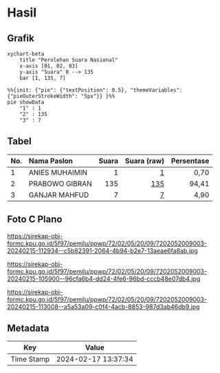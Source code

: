 # Hasil

## Grafik

```mermaid
xychart-beta
    title "Perolehan Suara Nasional"
    x-axis [01, 02, 03]
    y-axis "Suara" 0 --> 135
    bar [1, 135, 7]
```

```mermaid
%%{init: {"pie": {"textPosition": 0.5}, "themeVariables": {"pieOuterStrokeWidth": "5px"}} }%%
pie showData
    "1" : 1
    "2" : 135
    "3" : 7
```

## Tabel

| No. | Nama Paslon    | Suara | Suara (raw) | Persentase |
|:--- |:-------------- | -----:| -----------:| ----------:|
| 1   | ANIES MUHAIMIN | 1     | [1][p-1]    | 0,70       |
| 2   | PRABOWO GIBRAN | 135   | [135][p-2]  | 94,41      |
| 3   | GANJAR MAHFUD  | 7     | [7][p-3]    | 4,90       |


[p-1]: https://github.com/gigit-pemilu/pemilu-2024/blob/main/pilpres/hitung-suara/sub/72-sulawesi-tengah/sub/02-poso/sub/05-pamona-timur/sub/2009-poleganyara/sub/003-tps/sub/paslon-1.txt
[p-2]: https://github.com/gigit-pemilu/pemilu-2024/blob/main/pilpres/hitung-suara/sub/72-sulawesi-tengah/sub/02-poso/sub/05-pamona-timur/sub/2009-poleganyara/sub/003-tps/sub/paslon-2.txt
[p-3]: https://github.com/gigit-pemilu/pemilu-2024/blob/main/pilpres/hitung-suara/sub/72-sulawesi-tengah/sub/02-poso/sub/05-pamona-timur/sub/2009-poleganyara/sub/003-tps/sub/paslon-3.txt

## Foto C Plano

https://sirekap-obj-formc.kpu.go.id/5f97/pemilu/ppwp/72/02/05/20/09/7202052009003-20240215-112934--c5b82391-2064-4b94-b2e7-13aeae6fa8ab.jpg

https://sirekap-obj-formc.kpu.go.id/5f97/pemilu/ppwp/72/02/05/20/09/7202052009003-20240215-105900--96cfa6b4-dd24-4fe6-96bd-cccb48e07db4.jpg

https://sirekap-obj-formc.kpu.go.id/5f97/pemilu/ppwp/72/02/05/20/09/7202052009003-20240215-113008--a5a53a09-c0f4-4acb-8853-987d3ab46db9.jpg


## Metadata

| Key        | Value               |
| ---------- | ------------------- |
| Time Stamp | 2024-02-17 13:37:34 |




